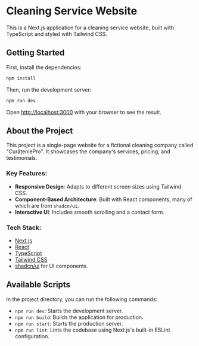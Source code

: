 # Cleaning Service Website

This is a Next.js application for a cleaning service website, built with TypeScript and styled with Tailwind CSS.

## Getting Started

First, install the dependencies:

```bash
npm install
```

Then, run the development server:

```bash
npm run dev
```

Open [http://localhost:3000](http://localhost:3000) with your browser to see the result.

## About the Project

This project is a single-page website for a fictional cleaning company called "CurățeniePro". It showcases the company's services, pricing, and testimonials.

### Key Features:
- **Responsive Design**: Adapts to different screen sizes using Tailwind CSS.
- **Component-Based Architecture**: Built with React components, many of which are from `shadcn/ui`.
- **Interactive UI**: Includes smooth scrolling and a contact form.

### Tech Stack:
- [Next.js](https://nextjs.org/)
- [React](https://reactjs.org/)
- [TypeScript](https://www.typescriptlang.org/)
- [Tailwind CSS](https://tailwindcss.com/)
- [shadcn/ui](https://ui.shadcn.com/) for UI components.

## Available Scripts

In the project directory, you can run the following commands:

- `npm run dev`: Starts the development server.
- `npm run build`: Builds the application for production.
- `npm run start`: Starts the production server.
- `npm run lint`: Lints the codebase using Next.js's built-in ESLint configuration.
